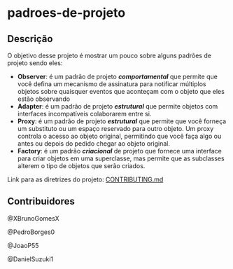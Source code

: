 # padroes-de-projeto 

## Descrição 
O objetivo desse projeto é mostrar um pouco sobre alguns padrões de projeto sendo eles:

 - **Observer**: é um padrão de projeto _**comportamental**_ que permite que você defina um mecanismo de assinatura para notificar múltiplos objetos sobre quaisquer eventos que aconteçam com o objeto que eles estão observando
 - **Adapter**: é um padrão de projeto _**estrutural**_ que permite objetos com interfaces incompatíveis colaborarem entre si.
 - **Proxy**: é um padrão de projeto _**estrutural**_ que permite que você forneça um substituto ou um espaço reservado para outro objeto. Um proxy controla o acesso ao objeto original, permitindo que você faça algo ou antes ou depois do pedido chegar ao objeto original.
 - **Factory**: é um padrão _**criacional**_ de projeto que fornece uma interface para criar objetos em uma superclasse, mas permite que as subclasses alterem o tipo de objetos que serão criados.

Link para as diretrizes do projeto: [CONTRIBUTING.md](CONTRIBUTING.md)

## Contribuidores

@XBrunoGomesX

@PedroBorges0

@JoaoP55

@DanielSuzuki1
